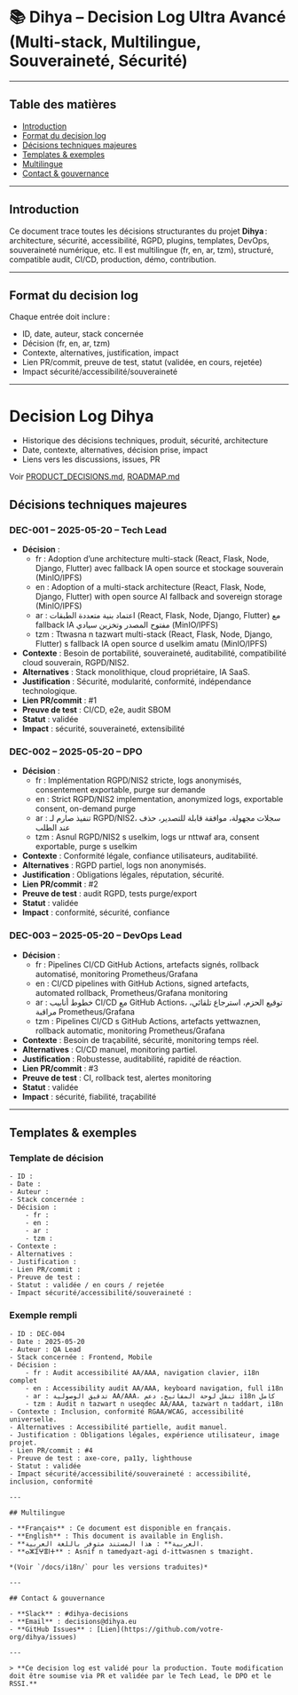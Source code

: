 # 📚 Dihya – Decision Log Ultra Avancé (Multi-stack, Multilingue, Souveraineté, Sécurité)

---

## Table des matières

- [Introduction](#introduction)
- [Format du decision log](#format-du-decision-log)
- [Décisions techniques majeures](#décisions-techniques-majeures)
- [Templates & exemples](#templates--exemples)
- [Multilingue](#multilingue)
- [Contact & gouvernance](#contact--gouvernance)

---

## Introduction

Ce document trace toutes les décisions structurantes du projet **Dihya** : architecture, sécurité, accessibilité, RGPD, plugins, templates, DevOps, souveraineté numérique, etc.
Il est multilingue (fr, en, ar, tzm), structuré, compatible audit, CI/CD, production, démo, contribution.

---

## Format du decision log

Chaque entrée doit inclure :
- ID, date, auteur, stack concernée
- Décision (fr, en, ar, tzm)
- Contexte, alternatives, justification, impact
- Lien PR/commit, preuve de test, statut (validée, en cours, rejetée)
- Impact sécurité/accessibilité/souveraineté

---

# Decision Log Dihya

- Historique des décisions techniques, produit, sécurité, architecture
- Date, contexte, alternatives, décision prise, impact
- Liens vers les discussions, issues, PR

Voir [PRODUCT_DECISIONS.md](PRODUCT_DECISIONS.md), [ROADMAP.md](ROADMAP.md)

## Décisions techniques majeures

### DEC-001 – 2025-05-20 – Tech Lead

- **Décision** :
    - fr : Adoption d’une architecture multi-stack (React, Flask, Node, Django, Flutter) avec fallback IA open source et stockage souverain (MinIO/IPFS)
    - en : Adoption of a multi-stack architecture (React, Flask, Node, Django, Flutter) with open source AI fallback and sovereign storage (MinIO/IPFS)
    - ar : اعتماد بنية متعددة الطبقات (React, Flask, Node, Django, Flutter) مع fallback IA مفتوح المصدر وتخزين سيادي (MinIO/IPFS)
    - tzm : Ttwasna n tazwart multi-stack (React, Flask, Node, Django, Flutter) s fallback IA open source d uselkim amatu (MinIO/IPFS)
- **Contexte** : Besoin de portabilité, souveraineté, auditabilité, compatibilité cloud souverain, RGPD/NIS2.
- **Alternatives** : Stack monolithique, cloud propriétaire, IA SaaS.
- **Justification** : Sécurité, modularité, conformité, indépendance technologique.
- **Lien PR/commit** : #1
- **Preuve de test** : CI/CD, e2e, audit SBOM
- **Statut** : validée
- **Impact** : sécurité, souveraineté, extensibilité

### DEC-002 – 2025-05-20 – DPO

- **Décision** :
    - fr : Implémentation RGPD/NIS2 stricte, logs anonymisés, consentement exportable, purge sur demande
    - en : Strict RGPD/NIS2 implementation, anonymized logs, exportable consent, on-demand purge
    - ar : تنفيذ صارم لـ RGPD/NIS2، سجلات مجهولة، موافقة قابلة للتصدير، حذف عند الطلب
    - tzm : Asnul RGPD/NIS2 s uselkim, logs ur nttwaf ara, consent exportable, purge s uselkim
- **Contexte** : Conformité légale, confiance utilisateurs, auditabilité.
- **Alternatives** : RGPD partiel, logs non anonymisés.
- **Justification** : Obligations légales, réputation, sécurité.
- **Lien PR/commit** : #2
- **Preuve de test** : audit RGPD, tests purge/export
- **Statut** : validée
- **Impact** : conformité, sécurité, confiance

### DEC-003 – 2025-05-20 – DevOps Lead

- **Décision** :
    - fr : Pipelines CI/CD GitHub Actions, artefacts signés, rollback automatisé, monitoring Prometheus/Grafana
    - en : CI/CD pipelines with GitHub Actions, signed artefacts, automated rollback, Prometheus/Grafana monitoring
    - ar : خطوط أنابيب CI/CD مع GitHub Actions، توقيع الحزم، استرجاع تلقائي، مراقبة Prometheus/Grafana
    - tzm : Pipelines CI/CD s GitHub Actions, artefacts yettwaznen, rollback automatic, monitoring Prometheus/Grafana
- **Contexte** : Besoin de traçabilité, sécurité, monitoring temps réel.
- **Alternatives** : CI/CD manuel, monitoring partiel.
- **Justification** : Robustesse, auditabilité, rapidité de réaction.
- **Lien PR/commit** : #3
- **Preuve de test** : CI, rollback test, alertes monitoring
- **Statut** : validée
- **Impact** : sécurité, fiabilité, traçabilité

---

## Templates & exemples

### Template de décision

```
- ID :
- Date :
- Auteur :
- Stack concernée :
- Décision :
    - fr :
    - en :
    - ar :
    - tzm :
- Contexte :
- Alternatives :
- Justification :
- Lien PR/commit :
- Preuve de test :
- Statut : validée / en cours / rejetée
- Impact sécurité/accessibilité/souveraineté :
```

### Exemple rempli

```
- ID : DEC-004
- Date : 2025-05-20
- Auteur : QA Lead
- Stack concernée : Frontend, Mobile
- Décision :
    - fr : Audit accessibilité AA/AAA, navigation clavier, i18n complet
    - en : Accessibility audit AA/AAA, keyboard navigation, full i18n
    - ar : تدقيق الوصولية AA/AAA، تنقل لوحة المفاتيح، دعم i18n كامل
    - tzm : Audit n tazwart n useqdec AA/AAA, tazwart n taddart, i18n
- Contexte : Inclusion, conformité RGAA/WCAG, accessibilité universelle.
- Alternatives : Accessibilité partielle, audit manuel.
- Justification : Obligations légales, expérience utilisateur, image projet.
- Lien PR/commit : #4
- Preuve de test : axe-core, pa11y, lighthouse
- Statut : validée
- Impact sécurité/accessibilité/souveraineté : accessibilité, inclusion, conformité

---

## Multilingue

- **Français** : Ce document est disponible en français.
- **English** : This document is available in English.
- **العربية** : هذا المستند متوفر باللغة العربية.
- **ⴰⵣⵉⵖⴻⵏⵜ** : Asnif n tamedyazt-agi d-ittwasnen s tmazight.

*(Voir `/docs/i18n/` pour les versions traduites)*

---

## Contact & gouvernance

- **Slack** : #dihya-decisions
- **Email** : decisions@dihya.eu
- **GitHub Issues** : [Lien](https://github.com/votre-org/dihya/issues)

---

> **Ce decision log est validé pour la production. Toute modification doit être soumise via PR et validée par le Tech Lead, le DPO et le RSSI.**
